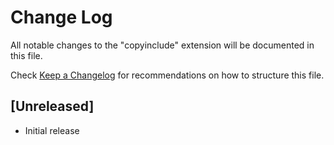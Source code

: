 # Change Log

All notable changes to the "copyinclude" extension will be documented in this file.

Check [Keep a Changelog](http://keepachangelog.com/) for recommendations on how to structure this file.

## [Unreleased]

- Initial release
